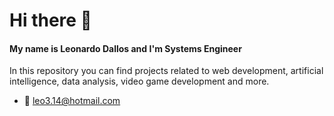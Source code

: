 # Hi there 👋

#### My name is Leonardo Dallos and I'm Systems Engineer

In this repository you can find projects related to web development, artificial intelligence, data analysis, video game development and more.

- :envelope_with_arrow: leo3.14@hotmail.com

<!--
**leonardodallosmartinez/leonardodallosmartinez** is a ✨ _special_ ✨ repository because its `README.md` (this file) appears on your GitHub profile.

Here are some ideas to get you started:

- 🔭 I’m currently working on ...
- 🌱 I’m currently learning ...
- 👯 I’m looking to collaborate on ...
- 🤔 I’m looking for help with ...
- 💬 Ask me about ...
- 📫 How to reach me: ...
- 😄 Pronouns: ...
- ⚡ Fun fact: ...
-->
